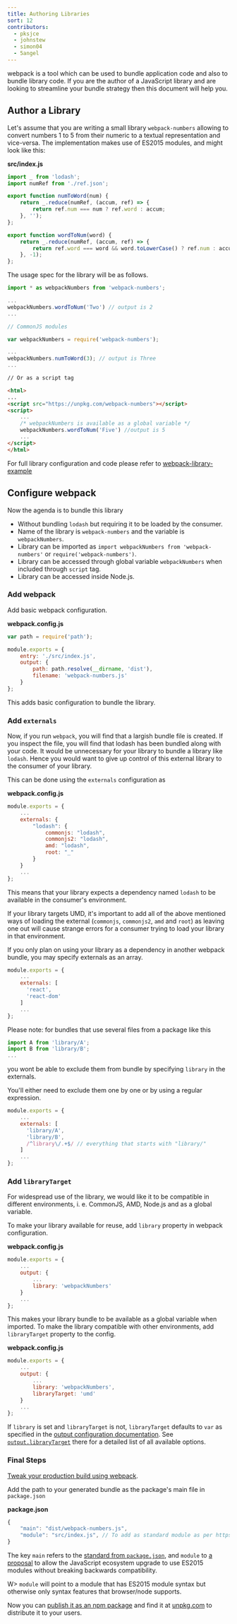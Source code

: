 ```yaml
---
title: Authoring Libraries
sort: 12
contributors:
  - pksjce
  - johnstew
  - simon04
  - 5angel
---
```


webpack is a tool which can be used to bundle application code and also to bundle library code. If you are the author of a JavaScript library and are looking to streamline your bundle strategy then this document will help you.


## Author a Library

Let's assume that you are writing a small library `webpack-numbers` allowing to convert numbers 1 to 5 from their numeric to a textual representation and vice-versa. The implementation makes use of ES2015 modules, and might look like this:

__src/index.js__

```javascript
import _ from 'lodash';
import numRef from './ref.json';

export function numToWord(num) {
    return _.reduce(numRef, (accum, ref) => {
        return ref.num === num ? ref.word : accum;
    }, '');
};

export function wordToNum(word) {
    return _.reduce(numRef, (accum, ref) => {
        return ref.word === word && word.toLowerCase() ? ref.num : accum;
    }, -1);
};
```

The usage spec for the library will be as follows.

```javascript
import * as webpackNumbers from 'webpack-numbers';

...
webpackNumbers.wordToNum('Two') // output is 2
...

// CommonJS modules

var webpackNumbers = require('webpack-numbers');

...
webpackNumbers.numToWord(3); // output is Three
...
```

```html
// Or as a script tag

<html>
...
<script src="https://unpkg.com/webpack-numbers"></script>
<script>
    ...
    /* webpackNumbers is available as a global variable */
    webpackNumbers.wordToNum('Five') //output is 5
    ...
</script>
</html>
```

For full library configuration and code please refer to [webpack-library-example](https://github.com/kalcifer/webpack-library-example)


## Configure webpack

Now the agenda is to bundle this library

- Without bundling `lodash` but requiring it to be loaded by the consumer.
- Name of the library is `webpack-numbers` and the variable is `webpackNumbers`.
- Library can be imported as `import webpackNumbers from 'webpack-numbers'` or `require('webpack-numbers')`.
- Library can be accessed through global variable `webpackNumbers` when included through `script` tag.
- Library can be accessed inside Node.js.


### Add webpack

Add basic webpack configuration.

__webpack.config.js__

```javascript
var path = require('path');

module.exports = {
    entry: './src/index.js',
    output: {
        path: path.resolve(__dirname, 'dist'),
        filename: 'webpack-numbers.js'
    }
};

```

This adds basic configuration to bundle the library.


### Add `externals`

Now, if you run `webpack`, you will find that a largish bundle file is created. If you inspect the file, you will find that lodash has been bundled along with your code.
It would be unnecessary for your library to bundle a library like `lodash`. Hence you would want to give up control of this external library to the consumer of your library.

This can be done using the `externals` configuration as

__webpack.config.js__

```javascript
module.exports = {
    ...
    externals: {
        "lodash": {
            commonjs: "lodash",
            commonjs2: "lodash",
            amd: "lodash",
            root: "_"
        }
    }
    ...
};
```

This means that your library expects a dependency named `lodash` to be available in the consumer's environment.

If your library targets UMD, it's important to add all of the above mentioned ways of loading the external (`commonjs`, `commonjs2`, `amd` and `root`) as leaving one out will cause strange errors for a consumer trying to load your library in that environment.

If you only plan on using your library as a dependency in another webpack bundle, you may specify externals as an array.

```javascript
module.exports = {
    ...
    externals: [
      'react',
      'react-dom'
    ]
    ...
};
```

Please note: for bundles that use several files from a package like this

```javascript
import A from 'library/A';
import B from 'library/B';
...
```

you wont be able to exclude them from bundle by specifying `library` in the externals.

You'll either need to exclude them one by one or by using a regular expression.

```javascript
module.exports = {
    ...
    externals: [
      'library/A',
      'library/B',
      /^library\/.+$/ // everything that starts with "library/"
    ]
    ...
};
```

### Add `libraryTarget`

For widespread use of the library, we would like it to be compatible in different environments, i. e. CommonJS, AMD, Node.js and as a global variable.

To make your library available for reuse, add `library` property in webpack configuration.

__webpack.config.js__

```javascript
module.exports = {
    ...
    output: {
        ...
        library: 'webpackNumbers'
    }
    ...
};
```

This makes your library bundle to be available as a global variable when imported. To make the library compatible with other environments, add `libraryTarget` property to the config.

__webpack.config.js__

```javascript
module.exports = {
    ...
    output: {
        ...
        library: 'webpackNumbers',
        libraryTarget: 'umd'
    }
    ...
};
```

If `library` is set and `libraryTarget` is not, `libraryTarget` defaults to `var` as specified in the [output configuration documentation](/configuration/output). See [`output.libraryTarget`](/configuration/output#output-librarytarget) there for a detailed list of all available options.


### Final Steps

[Tweak your production build using webpack](/guides/production).

Add the path to your generated bundle as the package's main file in `package.json`

__package.json__

```javascript
{
    "main": "dist/webpack-numbers.js",
    "module": "src/index.js", // To add as standard module as per https://github.com/dherman/defense-of-dot-js/blob/master/proposal.md#typical-usage
}
```

The key `main` refers to the [standard from `package.json`](https://docs.npmjs.com/files/package.json#main), and `module` to [a](https://github.com/dherman/defense-of-dot-js/blob/master/proposal.md) [proposal](https://github.com/rollup/rollup/wiki/pkg.module) to allow the JavaScript ecosystem upgrade to use ES2015 modules without breaking backwards compatibility.

W> `module` will point to a module that has ES2015 module syntax but otherwise only syntax features that browser/node supports.

Now you can [publish it as an npm package](https://docs.npmjs.com/getting-started/publishing-npm-packages) and find it at [unpkg.com](https://unpkg.com/#/) to distribute it to your users.
